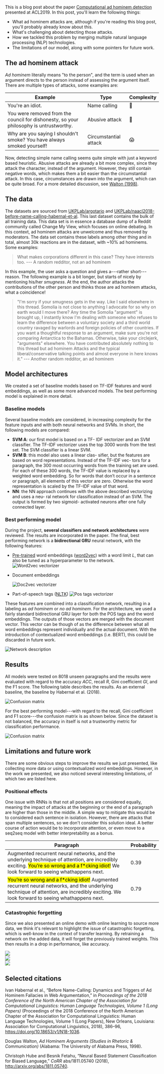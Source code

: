This is a blog post about the paper [Computational ad hominem detection](https://www.aclweb.org/anthology/P19-2028) presented at ACL2019. In this post, you'll learn the following things:

- What ad hominem attacks are, although if you're reading this blog post, you'll probably already know about this.
- What's challenging about detecting those attacks.
- How we tackled this problem by merging multiple natural language processing (NLP) technologies.
- The limitations of our model, along with some pointers for future work.

## The ad hominem attack

_Ad hominem_ literally means "to the person", and the term is used when an argument directs to the person instead of assessing the argument itself. There are multiple types of attacks, some examples are:

| Example                                                                                | Type                  | Complexity |
| -------------------------------------------------------------------------------------- | --------------------- | ---------- |
| You're an idiot.                                                                       | Name calling          | 🙂         |
| You were removed from the council for dishonesty, so your philosophy is untrustworthy. | Abusive attack        | 🧐         |
| Why are you saying I shouldn't smoke? You have always smoked yourself!                 | Circumstantial attack | 😱         |

Now, detecting simple name calling seems quite simple with just a keyword based heuristic. Abusive attacks are already a bit more complex, since they attack the character, instead of the argument. However, they still contain negative words, which makes them a bit easier than the circumstantial attack. In this case, circumstances are drawn into the argument, which can be quite broad. For a more detailed discussion, see [Walton (1998)](https://muse.jhu.edu/book/49806).

## The data

The datasets are sourced from [UKPLab/argotario](https://github.com/UKPLab/argotario) and [UKPLab/naacl2018-before-name-calling-habernal-et-al](https://github.com/UKPLab/naacl2018-before-name-calling-habernal-et-al). This last dataset contains the bulk of all training data. This data set is in essence a database dump of a Reddit community called Change My View, which focuses on online debating. In this context, ad hominem attacks are unwelcome and thus removed by moderators. The data set contains these labels among other thing and in total, almost 30k reactions are in the dataset, with ~10% ad hominems. Some examples:

> What makes corporations different in this case? They have interests too.
> --- A random redditor, not an ad hominem

In this example, the user asks a question and gives a---rather short---reason. The following example is a bit longer, but starts of nicely by mentioning his/her _smugness_. At the end, the author attacks the contributions of the other person and thinks those are ad hominem attacks, what a coincidence!

> "I'm sorry if your smugness gets in the way. Like I said elsewhere in this thread. Somolia is not close to anything I advocate for so why on earth would I move there? Any time the Somolia "argument" is brought up, I instantly know I'm dealing with someone who refuses to learn the difference between a voluntary society and a third world country ravaged by warlords and foreign policies of other countries. If you want a thoughtful response to an argument, make sure you're not comparing Antarctica to the Bahamas. Otherwise, take your circlejerk, "arguments" elsewhere. You have contributed absolutely nothing to this thread but ad hominem Attacks and the typical liberal/conservative talking points and almost everyone in here knows it."
> --- Another random redditor, an ad hominem

## Model architectures

We created a set of baseline models based on TF-IDF features and word embeddings, as well as some more advanced models. The best performing model is explained in more detail.

### Baseline models

Several baseline models are considered, in increasing complexity for the feature inputs and with both neural networks and SVMs. In short, the following models are compared:

- **SVM A**: our first model is based on a TF- IDF vectorizer and an SVM classifier. The TF-IDF vectorizer uses the top 3000 words from the test set. The SVM classifier is a linear SVM.
- **SVM B**: this model also uses a linear clas- sifier, but the features are based on word representations. Instead of the TF-IDF vec- tors for a paragraph, the 300 most occurring words from the training set are used. For each of these 300 words, the TF-IDF value is replaced by a weighted word embedding. So for words that don’t occur in a sentence or paragraph, all elements of this vector are zero. Otherwise the word representation is scaled by the TF-IDF value of that word.
- **NN**: the NN approach continues with the above described vectorizing and uses a neu- ral network for classification instead of an SVM. The output is formed by two sigmoid- activated neurons after one fully connected layer.

### Best performing model

During the project, **several classifiers and network architectures** were reviewed. The results are incorporated in the paper. The final, best performing network is a **bidirectional GRU** neural network, with the following features:

- [Pre-trained](https://code.google.com/archive/p/word2vec/) word embeddings ([word2vec](https://radimrehurek.com/gensim/models/word2vec.html)) with a word limit $L$, that can also be tuned as a hyperparameter to the network.
  <img src="word2vec_vectorizer.pdf" alt="Word2vec vectorizer" class="col-md-12">

- Document embeddings
  <div class="row">
    <img src="doc2vec_vectorizer.pdf" alt="Doc2vec vectorizer" class="col-md-8 mx-auto"/>
  </div>
- Part-of-speech tags ([NLTK](http://www.nltk.org/))
  <img src="postag_vectorizer.pdf" alt="Pos tags vectorizer" class="col-md-12">

These features are combined into a classification network, resulting in a labeling as _ad hominem_ or _no ad hominem_. For the architecture, we used a fairly standard bidirectional GRU layer for both the POS tags and the word embeddings. The outputs of those vectors are merged with the document vector. This vector can be though of as the difference between what all word embeddings represent individually and the actual document. With the introduction of contextualized word embeddings (i.e. BERT), this could be discarded in future work.

![Network description](network.png)

## Results

All models were tested on 8018 unseen paragraphs and the results were evaluated with regard to the accuracy $ACC$, recall $R$, Gini coefficient $GI$, and the F1 score. The following table describes the results. As an external baseline, the baseline by Habernal et al. (2018).

<img src="table.pdf" alt="Confusion matrix" class="col-md-12"/>

For the best performing model---with regard to the recall, Gini coefficient and F1 score---the confusion matrix is as shown below. Since the dataset is not balanced, the accuracy in itself is not a trustworthy metric for classification performance.

<div class="row">
    <img src="conf_matrix.png" alt="Confusion matrix" class="col-md-6 mx-auto"  style="height: intrinsic;"/>
</div>

## Limitations and future work

There are some obvious steps to improve the results we just presented, like collecting more data or using contextualized word embeddings. However, in the work we presented, we also noticed several interesting limitations, of which two are listed here.

### Positional effects

One issue with RNNs is that not all positions are considered equally, meaning the impact of attacks at the beginning or the end of a paragraph are higher than those in the middle. A simple way to mitigate this would be to considered each sentence in isolation. However, there are attacks that span multiple sentences, so we don't consider this solution ideal. A better course of action would be to incorporate attention, or even move to a seq2seq model with better interpretability as a bonus.

| Paragraph                                                                                                                                                                                               | Probability |
| ------------------------------------------------------------------------------------------------------------------------------------------------------------------------------------------------------- | ----------- |
| Augmented recurrent neural networks, and the underlying technique of attention, are incredibly exciting. <mark>You’re so wrong and a f\*cking idiot!</mark> We look forward to seeing whathappens next. | 0.39        |
| <mark>You’re so wrong and a f\*cking idiot!</mark> Augmented recurrent neural networks, and the underlying technique of attention, are incredibly exciting. We look forward to seeing whathappens next. | 0.79        |

### Catastrophic forgetting

Since we also presented an online demo with online learning to source more data, we think it's relevant to highlight the issue of catastrophic forgetting, which is well-know in the context of transfer learning. By retraining a network on the added data, it will forget the previously trained weights. This then results in a drop in performance, like accuracy.

<div class="row">
    <div class="col-md-4 col-xs-12"> <img class="figure-img img-fluid" src="forgetting_acc.svg"/> </div>
    <div class="col-md-4 col-xs-12"> <img class="figure-img img-fluid" src="forgetting_gi.svg"/> </div>
    <div class="col-md-4 col-xs-12"> <img class="figure-img img-fluid" src="forgetting_f1.svg"/> </div>
</div>

## Selected citations

Ivan Habernal et al., “Before Name-Calling: Dynamics and Triggers of Ad Hominem Fallacies in Web Argumentation,” in <i>Proceedings of the 2018 Conference of the North American Chapter of the Association for Computational Linguistics: Human Language Technologies, Volume 1 (Long Papers)</i> (Proceedings of the 2018 Conference of the North American Chapter of the Association for Computational Linguistics: Human Language Technologies, Volume 1 (Long Papers), New Orleans, Louisiana: Association for Computational Linguistics, 2018), 386–96, <a href="https://doi.org/10.18653/v1/N18-1036">https://doi.org/10.18653/v1/N18-1036</a>.

Douglas Walton, <i>Ad Hominem Arguments (Studies in Rhetoric &#38; Communication)</i> (Alabama: The University of Alabama Press, 1998).

Christoph Hube and Besnik Fetahu, “Neural Based Statement Classification for Biased Language,” <i>CoRR</i> abs/1811.05740 (2018), <a href="http://arxiv.org/abs/1811.05740">http://arxiv.org/abs/1811.05740</a>.
